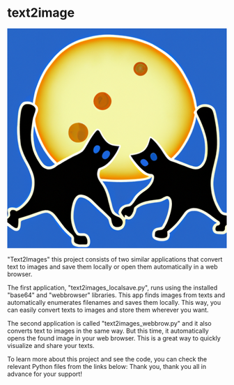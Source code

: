 # text2image

<img src="Img_0.jpg">

"Text2Images" this project consists of two similar applications that convert text to images and save them locally or open them automatically in a web browser.

The first application, "text2images_localsave.py", runs using the installed "base64" and "webbrowser" libraries. This app finds images from texts and automatically enumerates filenames and saves them locally. This way, you can easily convert texts to images and store them wherever you want.

The second application is called "text2images_webbrow.py" and it also converts text to images in the same way. But this time, it automatically opens the found image in your web browser. This is a great way to quickly visualize and share your texts.

To learn more about this project and see the code, you can check the relevant Python files from the links below:
Thank you, thank you all in advance for your support!